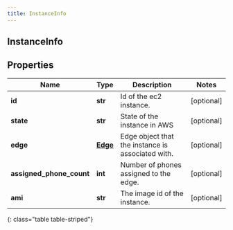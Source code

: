 ```yaml
---
title: InstanceInfo
---
```

## InstanceInfo

## Properties

|Name | Type | Description | Notes|
|------------ | ------------- | ------------- | -------------|
| **id** | **str** | Id of the ec2 instance. | [optional] |
| **state** | **str** | State of the instance in AWS | [optional] |
| **edge** | [**Edge**](Edge.html) | Edge object that the instance is associated with. | [optional] |
| **assigned_phone_count** | **int** | Number of phones assigned to the edge. | [optional] |
| **ami** | **str** | The image id of the instance. | [optional] |
{: class="table table-striped"}


